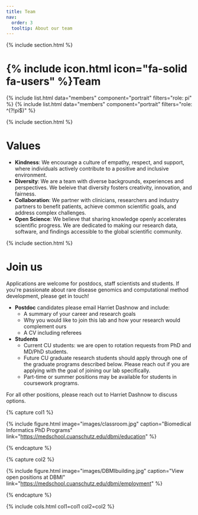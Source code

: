 ```yaml
---
title: Team
nav:
  order: 3
  tooltip: About our team
---
```


{% include section.html %}

# {% include icon.html icon="fa-solid fa-users" %}Team

{% include list.html data="members" component="portrait" filters="role: pi" %}
{% include list.html data="members" component="portrait" filters="role: ^(?!pi$)" %}

{% include section.html %}

# Values

- **Kindness**: We encourage a culture of empathy, respect, and support, where individuals actively contribute to a positive and inclusive environment.
- **Diversity**: We are a team with diverse backgrounds, experiences and perspectives. We beleive that diversity fosters creativity, innovation, and fairness.
- **Collaboration**: We partner with clinicians, researchers and industry partners to benefit patients, achieve common scientific goals, and address complex challenges.
- **Open Science**: We believe that sharing knowledge openly accelerates scientific progress. We are dedicated to making our research data, software, and findings accessible to the global scientific community.


{% include section.html %}

# Join us

Applications are welcome for postdocs, staff scientists and students. If you're passionate about rare disease genomics and computational method development, please get in touch!

- **Postdoc** candidates please email Harriet Dashnow and include:
  - A summary of your career and research goals
  - Why you would like to join this lab and how your research would complement ours
  - A CV including referees
- **Students** 
  - Current CU students: we are open to rotation requests from PhD and MD/PhD students.
  - Future CU graduate research students should apply through one of the graduate programs described below. Please reach out if you are applying with the goal of joining our lab specifically.
  - Part-time or summer positions may be available for students in coursework programs.

For all other positions, please reach out to Harriet Dashnow to discuss options.

{% capture col1 %}

{%
  include figure.html
  image="images/classroom.jpg"
  caption="Biomedical Informatics PhD Programs"
  link="https://medschool.cuanschutz.edu/dbmi/education"
%}

{% endcapture %}

{% capture col2 %}

{%
  include figure.html
  image="images/DBMIbuilding.jpg"
  caption="View open positions at DBMI"
  link="https://medschool.cuanschutz.edu/dbmi/employment"
%}

{% endcapture %}


{% include cols.html col1=col1 col2=col2 %}



